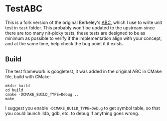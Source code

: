 # TestABC

This is a fork version of the original Berkeley's [ABC](https://github.com/berkeley-abc/abc), which I use to write unit test in `test` folder. This probably won't be updated to the upstream since there are too many nit-picky tests, these tests are designed to be as minimum as possible to verify if the implementation align with your concept, and at the same time, help check the bug point if it exists.

## Build
The test framework is googletest, it was added in the original ABC in CMake file, build with CMake:
```
mkdir build
cd build
cmake -DCMAKE_BUILD_TYPE=Debug ..
make
```
I suggest you enable `-DCMAKE_BUILD_TYPE=Debug` to get symbol table, so that you could launch lldb, gdb, etc. to debug if anything goes wrong.